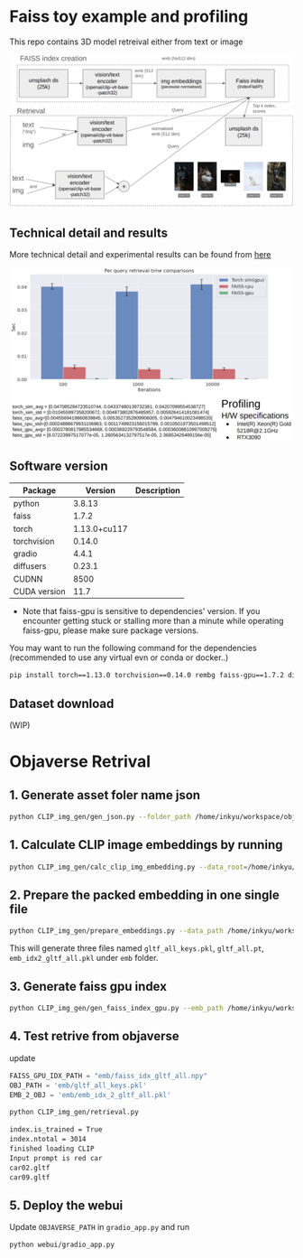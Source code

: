 # Faiss toy example and profiling

This repo contains 3D model retreival either from text or image

<img src="./assets/diagram.png" width="700"> 

## Technical detail and results 
More technical detail and experimental results can be found from [here](https://tencentoverseas-my.sharepoint.com/:p:/g/personal/inkyusa_global_tencent_com/ESpkXrXoKTVLiNJRMkgX9_MBpTdQJ0-xG4eZOt6ENNRZDA?e=auxd90) 
 
<img src="./assets/profiling.png" width="700"> 


## Software version
| Package | Version      | Description            |
|---------|--------------|------------------------|
| python  | 3.8.13      |        |
| faiss   | 1.7.2   |  |
| torch   | 1.13.0+cu117   |   |
| torchvision   | 0.14.0   |   |
| gradio   | 4.4.1  |   |
| diffusers | 0.23.1 |    |
| CUDNN | 8500| |
| CUDA version| 11.7| |
- Note that faiss-gpu is sensitive to dependencies' version. If you encounter getting stuck or stalling more than a minute while operating faiss-gpu, please make sure package versions.

You may want to run the following command for the dependencies (recommended to use any virtual evn or conda or docker..)
```bash
pip install torch==1.13.0 torchvision==0.14.0 rembg faiss-gpu==1.7.2 diffusers==0.23.1 gradio==4.4.1 opencv-python openai-clip
```

## Dataset download
(WIP)

# Objaverse Retrival

## 1. Generate asset foler name json
```bash
python CLIP_img_gen/gen_json.py --folder_path /home/inkyu/workspace/objaverse-rendering-private/rendered/gltf_all --output_file /home/inkyu/workspace/objaverse-rendering-private/rendered/rendering_folder_names_gltf_all.json
```

## 1. Calculate CLIP image embeddings by running

```bash
python CLIP_img_gen/calc_clip_img_embedding.py --data_root=/home/inkyu/workspace/objaverse-rendering-private/rendered/gltf_all --input /home/inkyu/workspace/objaverse-rendering-private/rendered/rendering_folder_names_gltf_all.json --outdir /home/inkyu/workspace/3D_object_retrieval/gltf_all_embs
```

## 2. Prepare the packed embedding in one single file

```bash
python CLIP_img_gen/prepare_embeddings.py --data_path /home/inkyu/workspace/3D_object_retrieval/gltf_all_embs --emb_name gltf_all
```
This will generate three files named `gltf_all_keys.pkl`, `gltf_all.pt`, `emb_idx2_gltf_all.pkl` under `emb` folder.

## 3. Generate faiss gpu index

```bash
python CLIP_img_gen/gen_faiss_index_gpu.py --emb_path /home/inkyu/workspace/3D_object_retrieval/emb/gltf_all.pt --faiss_output_name /home/inkyu/workspace/3D_object_retrieval/emb/faiss_idx_gltf_all.npy
```

## 4. Test retrive from objaverse
update 
```python
FAISS_GPU_IDX_PATH = "emb/faiss_idx_gltf_all.npy"
OBJ_PATH = 'emb/gltf_all_keys.pkl'
EMB_2_OBJ = 'emb/emb_idx_2_gltf_all.pkl'
```

```bash
python CLIP_img_gen/retrieval.py
```

```bash
index.is_trained = True
index.ntotal = 3014
finished loading CLIP
Input prompt is red car
car02.gltf
car09.gltf
```

## 5. Deploy the webui

Update `OBJAVERSE_PATH` in `gradio_app.py` and run
```bash
python webui/gradio_app.py
```



